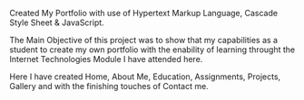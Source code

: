 Created My Portfolio with use of Hypertext Markup Language, Cascade Style Sheet & JavaScript. 

The Main Objective of this project was to show that my capabilities as a student to create my own portfolio with the enability of learning throught the Internet Technologies Module I have attended here.

Here I have created Home, About Me, Education, Assignments, Projects, Gallery and with the finishing touches of Contact me.
